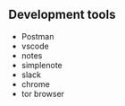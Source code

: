 ## Development tools

-   Postman
-   vscode
-   notes
-   simplenote
-   slack
-   chrome
-   tor browser
